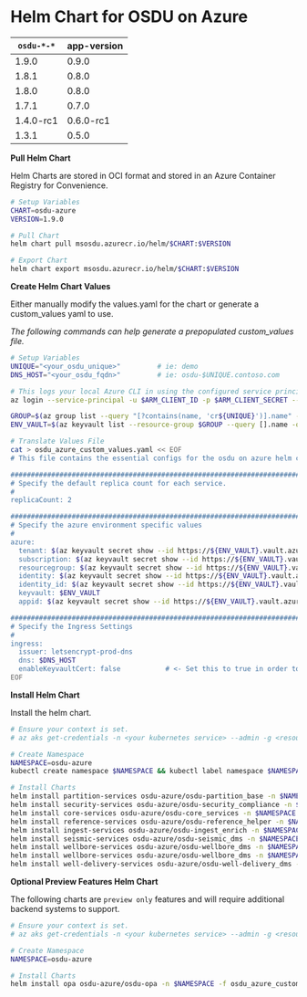 # Helm Chart for OSDU on Azure

| `osdu-*-*`          | app-version  |
| ------------------- | ----------   |
| 1.9.0               | 0.9.0        |
| 1.8.1               | 0.8.0        |
| 1.8.0               | 0.8.0        |
| 1.7.1               | 0.7.0        |
| 1.4.0-rc1           | 0.6.0-rc1    |
| 1.3.1               | 0.5.0        |

__Pull Helm Chart__

Helm Charts are stored in OCI format and stored in an Azure Container Registry for Convenience.

```bash
# Setup Variables
CHART=osdu-azure
VERSION=1.9.0

# Pull Chart
helm chart pull msosdu.azurecr.io/helm/$CHART:$VERSION

# Export Chart
helm chart export msosdu.azurecr.io/helm/$CHART:$VERSION
```

__Create Helm Chart Values__

Either manually modify the values.yaml for the chart or generate a custom_values yaml to use.

_The following commands can help generate a prepopulated custom_values file._
```bash
# Setup Variables
UNIQUE="<your_osdu_unique>"         # ie: demo
DNS_HOST="<your_osdu_fqdn>"         # ie: osdu-$UNIQUE.contoso.com

# This logs your local Azure CLI in using the configured service principal.
az login --service-principal -u $ARM_CLIENT_ID -p $ARM_CLIENT_SECRET --tenant $ARM_TENANT_ID

GROUP=$(az group list --query "[?contains(name, 'cr${UNIQUE}')].name" -otsv)
ENV_VAULT=$(az keyvault list --resource-group $GROUP --query [].name -otsv)

# Translate Values File
cat > osdu_azure_custom_values.yaml << EOF
# This file contains the essential configs for the osdu on azure helm chart

################################################################################
# Specify the default replica count for each service.
#
replicaCount: 2

################################################################################
# Specify the azure environment specific values
#
azure:
  tenant: $(az keyvault secret show --id https://${ENV_VAULT}.vault.azure.net/secrets/tenant-id --query value -otsv)
  subscription: $(az keyvault secret show --id https://${ENV_VAULT}.vault.azure.net/secrets/subscription-id --query value -otsv)
  resourcegroup: $(az keyvault secret show --id https://${ENV_VAULT}.vault.azure.net/secrets/base-name-cr --query value -otsv)-rg
  identity: $(az keyvault secret show --id https://${ENV_VAULT}.vault.azure.net/secrets/base-name-cr --query value -otsv)-osdu-identity
  identity_id: $(az keyvault secret show --id https://${ENV_VAULT}.vault.azure.net/secrets/osdu-identity-id --query value -otsv)
  keyvault: $ENV_VAULT
  appid: $(az keyvault secret show --id https://${ENV_VAULT}.vault.azure.net/secrets/aad-client-id --query value -otsv)

################################################################################
# Specify the Ingress Settings
#
ingress:
  issuer: letsencrypt-prod-dns
  dns: $DNS_HOST
  enableKeyvaultCert: false           # <- Set this to true in order to use your own keyvault cert
EOF
```


__Install Helm Chart__

Install the helm chart.

```bash
# Ensure your context is set.
# az aks get-credentials -n <your kubernetes service> --admin -g <resource group>

# Create Namespace
NAMESPACE=osdu-azure
kubectl create namespace $NAMESPACE && kubectl label namespace $NAMESPACE istio-injection=enabled

# Install Charts
helm install partition-services osdu-azure/osdu-partition_base -n $NAMESPACE -f osdu_azure_custom_values.yaml
helm install security-services osdu-azure/osdu-security_compliance -n $NAMESPACE -f osdu_azure_custom_values.yaml
helm install core-services osdu-azure/osdu-core_services -n $NAMESPACE -f osdu_azure_custom_values.yaml
helm install reference-services osdu-azure/osdu-reference_helper -n $NAMESPACE -f osdu_azure_custom_values.yaml
helm install ingest-services osdu-azure/osdu-ingest_enrich -n $NAMESPACE -f osdu_azure_custom_values.yaml
helm install seismic-services osdu-azure/osdu-seismic_dms -n $NAMESPACE -f osdu_azure_custom_values.yaml
helm install wellbore-services osdu-azure/osdu-wellbore_dms -n $NAMESPACE -f osdu_azure_custom_values.yaml
helm install wellbore-services osdu-azure/osdu-wellbore_dms -n $NAMESPACE -f osdu_azure_custom_values.yaml
helm install well-delivery-services osdu-azure/osdu-well-delivery_dms -n $NAMESPACE -f osdu_azure_custom_values.yaml
```


__Optional Preview Features Helm Chart__

The following charts are `preview only` features and will require additional backend systems to support.

```bash
# Ensure your context is set.
# az aks get-credentials -n <your kubernetes service> --admin -g <resource group>

# Create Namespace
NAMESPACE=osdu-azure

# Install Charts
helm install opa osdu-azure/osdu-opa -n $NAMESPACE -f osdu_azure_custom_values.yaml
```
